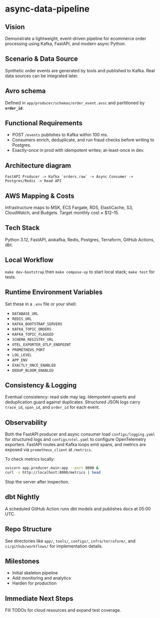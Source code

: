 # async-data-pipeline

## Vision
Demonstrate a lightweight, event-driven pipeline for ecommerce order processing using Kafka, FastAPI, and modern async Python.

## Scenario & Data Source
Synthetic order events are generated by tools and published to Kafka. Real data sources can be integrated later.

## Avro schema
Defined in `app/producer/schemas/order_event.avsc` and partitioned by **`order_id`**.

## Functional Requirements
- POST `/events` publishes to Kafka within 100 ms.
- Consumers enrich, deduplicate, and run fraud checks before writing to Postgres.
- Exactly-once in prod with idempotent writes; at-least-once in dev.

## Architecture diagram
```
FastAPI Producer -> Kafka `orders.raw` -> Async Consumer -> Postgres/Redis -> Read API
```

## AWS Mapping & Costs
Infrastructure maps to MSK, ECS Fargate, RDS, ElastiCache, S3, CloudWatch, and Budgets. Target monthly cost ≈ $12–15.

## Tech Stack
Python 3.12, FastAPI, aiokafka, Redis, Postgres, Terraform, GitHub Actions, dbt.

## Local Workflow
`make dev-bootstrap` then `make compose-up` to start local stack; `make test` for tests.

## Runtime Environment Variables
Set these in a `.env` file or your shell:

- `DATABASE_URL`
- `REDIS_URL`
- `KAFKA_BOOTSTRAP_SERVERS`
- `KAFKA_TOPIC_ORDERS`
- `KAFKA_TOPIC_FLAGGED`
- `SCHEMA_REGISTRY_URL`
- `OTEL_EXPORTER_OTLP_ENDPOINT`
- `PROMETHEUS_PORT`
- `LOG_LEVEL`
- `APP_ENV`
- `EXACTLY_ONCE_ENABLED`
- `DEDUP_BLOOM_ENABLED`

## Consistency & Logging
Eventual consistency: read side may lag. Idempotent upserts and deduplication guard against duplicates. Structured JSON logs carry `trace_id`, `span_id`, and `order_id` for each event.

## Observability
Both the FastAPI producer and async consumer load `configs/logging.yaml` for structured logs and `configs/otel.yaml` to configure OpenTelemetry exporters. FastAPI routes and Kafka loops emit spans, and metrics are exposed via `prometheus_client` at `/metrics`.

To check metrics locally:

```bash
uvicorn app.producer.main:app --port 8000 &
curl -s http://localhost:8000/metrics | head
```

Stop the server after inspection.

## dbt Nightly
A scheduled GitHub Action runs dbt models and publishes docs at 05:00 UTC.

## Repo Structure
See directories like `app/`, `tools/`, `configs/`, `infra/terraform/`, and `ci/github/workflows/` for implementation details.

## Milestones
- Initial skeleton pipeline
- Add monitoring and analytics
- Harden for production

## Immediate Next Steps
Fill TODOs for cloud resources and expand test coverage.
